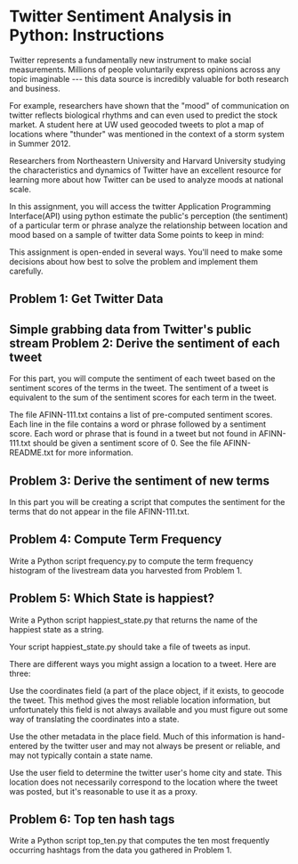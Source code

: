 Twitter Sentiment Analysis in Python: Instructions
==================================================

Twitter represents a fundamentally new instrument to make social measurements. Millions of people voluntarily express opinions across any topic imaginable --- this data source is incredibly valuable for both research and business.

For example, researchers have shown that the "mood" of communication on twitter reflects biological rhythms and can even used to predict the stock market. A student here at UW used geocoded tweets to plot a map of locations where "thunder" was mentioned in the context of a storm system in Summer 2012.

Researchers from Northeastern University and Harvard University studying the characteristics and dynamics of Twitter have an excellent resource for learning more about how Twitter can be used to analyze moods at national scale.

In this assignment, you will access the twitter Application Programming Interface(API) using python estimate the public's perception (the sentiment) of a particular term or phrase analyze the relationship between location and mood based on a sample of twitter data Some points to keep in mind:

This assignment is open-ended in several ways. You'll need to make some decisions about how best to solve the problem and implement them carefully.

Problem 1: Get Twitter Data
---------------------------
Simple grabbing data from Twitter's public stream
Problem 2: Derive the sentiment of each tweet
--------------------------------------------
For this part, you will compute the sentiment of each tweet based on the sentiment scores of the terms in the tweet. The sentiment of a tweet is equivalent to the sum of the sentiment scores for each term in the tweet.

The file AFINN-111.txt contains a list of pre-computed sentiment scores. Each line in the file contains a word or phrase followed by a sentiment score. Each word or phrase that is found in a tweet but not found in AFINN-111.txt should be given a sentiment score of 0. See the file AFINN-README.txt for more information.

Problem 3: Derive the sentiment of new terms
--------------------------------------------
In this part you will be creating a script that computes the sentiment for the terms that do not appear in the file AFINN-111.txt.


Problem 4: Compute Term Frequency
---------------------------------

Write a Python script frequency.py to compute the term frequency histogram of the livestream data you harvested from Problem 1.

Problem 5: Which State is happiest?
-----------------------------------
Write a Python script happiest_state.py that returns the name of the happiest state as a string.

Your script happiest_state.py should take a file of tweets as input.

There are different ways you might assign a location to a tweet. Here are three:

Use the coordinates field (a part of the place object, if it exists, to geocode the tweet. This method gives the most reliable location information, but unfortunately this field is not always available and you must figure out some way of translating the coordinates into a state.

Use the other metadata in the place field. Much of this information is hand-entered by the twitter user and may not always be present or reliable, and may not typically contain a state name. 

Use the user field to determine the twitter user's home city and state. This location does not necessarily correspond to the location where the tweet was posted, but it's reasonable to use it as a proxy.

Problem 6: Top ten hash tags
------------------------------

Write a Python script top_ten.py that computes the ten most frequently occurring hashtags from the data you gathered in Problem 1.
